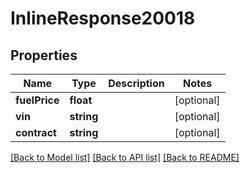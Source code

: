 # InlineResponse20018

## Properties
Name | Type | Description | Notes
------------ | ------------- | ------------- | -------------
**fuelPrice** | **float** |  | [optional] 
**vin** | **string** |  | [optional] 
**contract** | **string** |  | [optional] 

[[Back to Model list]](../README.md#documentation-for-models) [[Back to API list]](../README.md#documentation-for-api-endpoints) [[Back to README]](../README.md)


